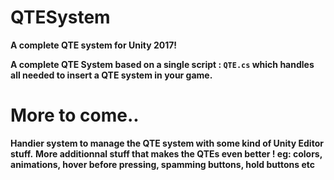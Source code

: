 # QTESystem
<b>A complete QTE system for Unity 2017!</b>

<b>A complete QTE System based on a single script : `QTE.cs` which handles all needed to insert a QTE system in your game.</b>

<h1> More to come.. </h1>
<b>Handier system to manage the QTE system with some kind of Unity Editor stuff.</b>
<b>More additionnal stuff that makes the QTEs even better ! eg: colors, animations, hover before pressing, spamming buttons, hold buttons etc </b>
